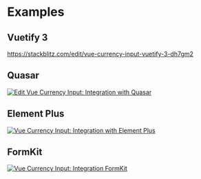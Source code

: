 # Examples

## Vuetify 3
https://stackblitz.com/edit/vue-currency-input-vuetify-3-dh7gm2

## Quasar
[![Edit Vue Currency Input: Integration with Quasar](https://codesandbox.io/static/img/play-codesandbox.svg)](https://codesandbox.io/s/vue-currency-input-integration-with-quasar-gwn46?fontsize=14&hidenavigation=1&theme=dark)

## Element Plus
[![Vue Currency Input: Integration with Element Plus](https://codesandbox.io/static/img/play-codesandbox.svg)](https://codesandbox.io/p/sandbox/vue-currency-input-integration-with-element-plus-devoxx)

## FormKit
[![Vue Currency Input: Integration FormKit](https://codesandbox.io/static/img/play-codesandbox.svg)](https://codesandbox.io/p/sandbox/formkit-vue-currency-input-example-mgmvyn)
